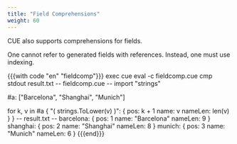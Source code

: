 ```yaml
---
title: "Field Comprehensions"
weight: 60
---
```


CUE also supports comprehensions for fields.

One cannot refer to generated fields with references.
Instead, one must use indexing.

{{{with code "en" "fieldcomp"}}}
exec cue eval -c fieldcomp.cue
cmp stdout result.txt
-- fieldcomp.cue --
import "strings"

#a: ["Barcelona", "Shanghai", "Munich"]

for k, v in #a {
	"\( strings.ToLower(v) )": {
		pos:     k + 1
		name:    v
		nameLen: len(v)
	}
}
-- result.txt --
barcelona: {
    pos:     1
    name:    "Barcelona"
    nameLen: 9
}
shanghai: {
    pos:     2
    name:    "Shanghai"
    nameLen: 8
}
munich: {
    pos:     3
    name:    "Munich"
    nameLen: 6
}
{{{end}}}
